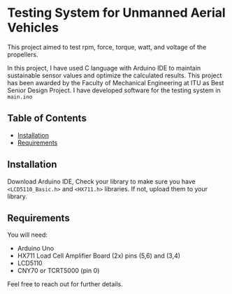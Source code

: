 # Testing System for Unmanned Aerial Vehicles
This project aimed to test rpm, force, torque, watt, and voltage of the propellers.

In this project, I have used C language with Arduino IDE to maintain sustainable sensor values and optimize the calculated results. This project has been awarded by the Faculty of Mechanical Engineering at ITU as Best Senior Design Project. I have developed software for the testing system in `main.ino`

## Table of Contents

- [Installation](#installation)
- [Requirements](#requirements)

## Installation

Download Arduino IDE,
Check your library to make sure you have `<LCD5110_Basic.h>` and `<HX711.h>` libraries. If not, upload them to your library.

## Requirements

You will need:

- Arduino Uno
- HX711 Load Cell Amplifier Board (2x) pins (5,6) and (3,4)
- LCD5110
- CNY70 or TCRT5000 (pin 0)

Feel free to reach out for further details.
